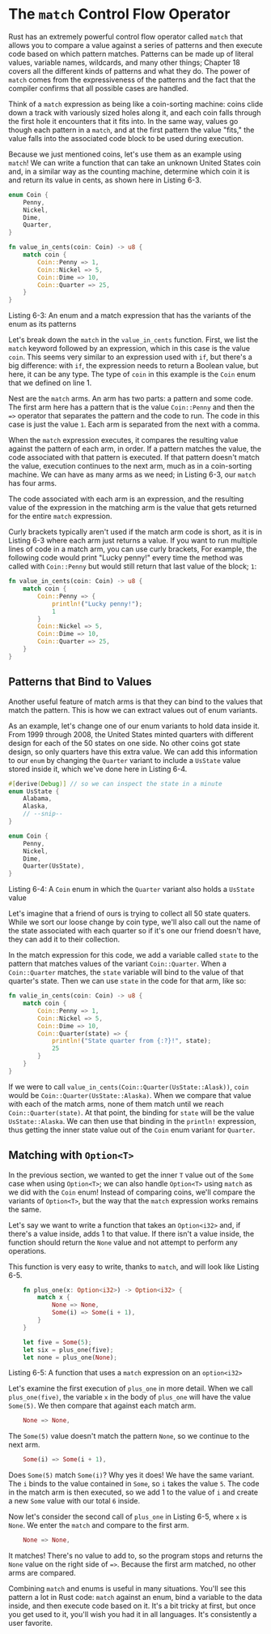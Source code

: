 # The `match` Control Flow Operator

Rust has an extremely powerful control flow operator called `match`
that allows you
to compare a value against a series of patterns
and then execute code
based on which pattern matches.
Patterns can be made up of literal values,
variable names,
wildcards,
and many other things;
Chapter 18 covers all the different kinds of patterns
and what they do.
The power of `match` comes from the expressiveness
of the patterns and
the fact that the compiler confirms that all possible cases are handled.

Think of a `match` expression as being like a coin-sorting machine:
coins clide down a track
with variously sized holes along it,
and each coin falls through the first hole it
encounters that it fits into.
In the same way,
values go though each pattern in a `match`,
and at the first pattern
the value "fits,"
the value falls into the associated code block
to be used during execution.

Because we just mentioned coins,
let's use them
as an example using `match`!
We can write a function
that can take an unknown United States coin and,
in a similar way
as the counting machine,
determine which coin it is and
return its value in cents,
as shown here in Listing 6-3.

```rs
enum Coin {
    Penny,
    Nickel,
    Dime,
    Quarter,
}

fn value_in_cents(coin: Coin) -> u8 {
    match coin {
        Coin::Penny => 1,
        Coin::Nickel => 5,
        Coin::Dime => 10,
        Coin::Quarter => 25,
    }
}
```

Listing 6-3: An enum and a match expression that has the variants of the enum as its patterns

Let's break down
the `match` in the
`value_in_cents` function.
First,
we list the `match` keyword
followed by an expression,
which in this case is the value `coin`.
This seems very similar
to an expression used with `if`,
but there's a big difference:
with `if`,
the expression needs to return a Boolean value,
but here,
it can be any type.
The type of `coin` in this example
is the `Coin` enum that we defined on line 1.

Nest are the `match` arms.
An arm has two parts:
a pattern and some code.
The first arm here
has a pattern that is the value `Coin::Penny`
and then the `=>` operator that separates
the pattern and the code to run.
The code in this case is just the value `1`.
Each arm is separated from the next with a comma.

When the `match` expression executes,
it compares the resulting value
against the pattern
of each arm,
in order.
If a pattern matches the value,
the code associated with that pattern is executed.
If that pattern doesn't match the value,
execution continues to the next arm,
much as in a coin-sorting machine.
We can have as many arms
as we need;
in Listing 6-3,
our `match` has four arms.

The code
associated with each arm
is an expression,
and the resulting value
of the expression in the matching arm
is the value
that gets returned for the
entire `match` expression.

Curly brackets
typically aren't used if
the match arm code is short,
as it is in Listing 6-3 where
each arm just returns a value.
If you want to run multiple lines
of code in a match arm,
you can use curly brackets,
For example,
the following code
would print
"Lucky penny!" every time
the method was called with
`Coin::Penny` but
would still return that
last value of the block; `1`:

```rs
fn value_in_cents(coin: Coin) -> u8 {
    match coin {
        Coin::Penny => {
            println!("Lucky penny!");
            1
        }
        Coin::Nickel => 5,
        Coin::Dime => 10,
        Coin::Quarter => 25,
    }
}
```

## Patterns that Bind to Values

Another useful feature
of match arms is that they can bind to the values
that match the pattern.
This is how
we can extract values
out of enum variants.

As an example,
let's change one of our enum variants
to hold data inside it.
From 1999 through 2008,
the United States minted quarters
with different design for each of the 50 states
on one side.
No other coins got state design,
so only quarters have this extra value.
We can add this information
to our `enum` by changing the `Quarter` variant to include a `UsState`
value stored inside it,
which we've done here in Listing 6-4.

```rs
#[derive(Debug)] // so we can inspect the state in a minute
enum UsState {
    Alabama,
    Alaska,
    // --snip--
}

enum Coin {
    Penny,
    Nickel,
    Dime,
    Quarter(UsState),
}
```

Listing 6-4: A `Coin` enum in which the `Quarter` variant also holds a `UsState` value

Let's imagine that a friend of ours is trying
to collect all 50 state quaters.
While we sort our loose change by coin type,
we'll also call out the name
of the state associated with each quarter so if it's one our friend doesn't have,
they can add it to their collection.

In the match expression for this code,
we add a variable called `state` to the pattern that
matches values of the variant
`Coin::Quarter`.
When a `Coin::Quarter` matches,
the `state` variable
will bind to the value of that
quarter's state.
Then we can use `state`
in the code for that arm, like so:

```rs
fn valie_in_cents(coin: Coin) -> u8 {
    match coin {
        Coin::Penny => 1,
        Coin::Nickel => 5,
        Coin::Dime => 10,
        Coin::Quarter(state) => {
            println!("State quarter from {:?}!", state);
            25
        }
    }
}
```

If we were to call `value_in_cents(Coin::Quarter(UsState::Alask))`, `coin`
would be `Coin::Quarter(UsState::Alaska)`.
When we compare
that value
with each of the match arms,
none of them match until we reach
`Coin::Quarter(state)`.
At that point,
the binding for `state`
will be the value `UsState::Alaska`.
We can then use that binding in the `println!` expression,
thus getting the inner state value
out of the `Coin` enum variant for `Quarter`.

## Matching with `Option<T>`

In the previous section, we wanted to get the inner `T` value
out of the `Some` case
when using `Option<T>`;
we can also handle
`Option<T>` using `match` as we did
with the `Coin` enum!
Instead of comparing coins,
we'll compare the variants of `Option<T>`,
but the way that the `match` expression works remains the same.

Let's say we want to write a function
that takes an `Option<i32>` and,
if there's a value inside,
adds 1 to that value.
If there isn't a value inside,
the function should return the `None` value
and not attempt to perform any operations.

This function is very easy to write,
thanks to `match`, and will look like Listing 6-5.

```rs
    fn plus_one(x: Option<i32>) -> Option<i32> {
        match x {
            None => None,
            Some(i) => Some(i + 1),
        }
    }

    let five = Some(5);
    let six = plus_one(five);
    let none = plus_one(None);
```

Listing 6-5: A function that uses a `match` expression on an `option<i32>`

Let's examine the first execution of `plus_one` in more detail.
When we call `plus_one(five)`,
the variable `x` in the body of `plus_one`
will have the value `Some(5)`.
We then compare that against each match arm.

```rs
    None => None,
```

The `Some(5)` value
doesn't match the pattern `None`,
so we continue to the next arm.

```rs
    Some(i) => Some(i + 1),
```

Does `Some(5)` match `Some(i)`?
Why yes it does!
We have the same variant.
The `i` binds to the value
contained in `Some`,
so `i` takes the value `5`.
The code in the match arm is then executed,
so we add 1 to the value of `i`
and create a new `Some` value with
our total `6` inside.

Now let's consider the second call
of `plus_one` in Listing 6-5,
where `x` is `None`.
We enter the `match`
and compare to the first arm.

```rs
    None => None,
```

It matches!
There's no value to add to,
so the program stops and returns the `None` value
on the right side of `=>`.
Because the first arm matched,
no other arms are compared.

Combining `match` and enums is useful
in many situations.
You'll see this pattern
a lot in Rust code:
`match` against an enum,
bind a variable to the data inside,
and then execute code based on it.
It's a bit tricky at first,
but once you get used to it,
you'll wish you had it in all languages.
It's consistently a user favorite.
